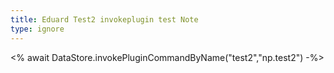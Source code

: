 ```yaml
---
title: Eduard Test2 invokeplugin test Note
type: ignore 
---
```

<% await DataStore.invokePluginCommandByName("test2","np.test2")  -%>